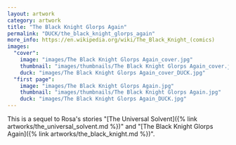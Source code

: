 ```yaml
---
layout: artwork
category: artwork
title: "The Black Knight Glorps Again"
permalink: "DUCK/the_black_knight_glorps_again"
more_info: https://en.wikipedia.org/wiki/The_Black_Knight_(comics)
images:
  "cover":
    image: "images/The Black Knight Glorps Again_cover.jpg"
    thumbnail: "images/thumbnails/The Black Knight Glorps Again_cover.jpg"
    duck: "images/The Black Knight Glorps Again_cover_DUCK.jpg"
  "first page":
    image: "images/The Black Knight Glorps Again.jpg"
    thumbnail: "images/thumbnails/The Black Knight Glorps Again.jpg"
    duck: "images/The Black Knight Glorps Again_DUCK.jpg"
---
```


This is a sequel to Rosa's stories "[The Universal Solvent]({% link artworks/the_universal_solvent.md %})" and "[The Black Knight Glorps Again]({% link artworks/the_black_knight.md %})".
